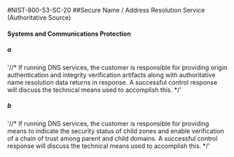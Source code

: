 #NIST-800-53-SC-20
##Secure Name / Address Resolution Service (Authoritative Source)

#### Systems and Communications Protection

##### a
'//*
If running DNS services, the customer is responsible for providing
origin authentication and integrity verification artifacts along
with authoritative name resolution data returns in response. A
successful control response will discuss the technical means used to
accomplish this.
*/'


##### b
'//*
If running DNS services, the customer is responsible for
providing means to indicate the security status of child zones and
enable verification of a chain of trust among parent and child domains.
A successful control response will discuss the technical means used to
accomplish this.
*/'

